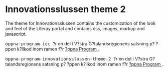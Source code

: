 
<td id="wikicontent" class="psdescription">
  <h1>
    <a name="Innovationsslussen_theme_2">
    </a>
    Innovationsslussen theme 2
    <a href="#Innovationsslussen_theme_2" class="section_anchor">
    </a>
  </h1>
  <p>
    The theme for Innovationsslussen contains the customization of the look and feel of the Liferay portal and contains css, images, markup and javascript. 
  </p>
</td>

  <p>
    <tt>
      oppna-program-icc
    </tt>
     ?r en del i V?stra G?talandsregionens satsning p? ?ppen k?llkod inom ramen f?r 
    <a href="https://github.com/Vastra-Gotalandsregionen//oppna-program">
      ?ppna Program
    </a>
    . 
  </p>
  <p>
    <tt>
      oppna-program-innovationsslussen-theme-2
    </tt>
     ?r en del i V?stra G?talandsregionens satsning p? ?ppen k?llkod inom ramen f?r 
    <a href="https://github.com/Vastra-Gotalandsregionen//oppna-program">
      ?ppna Program
    </a>
    . 
  </p>